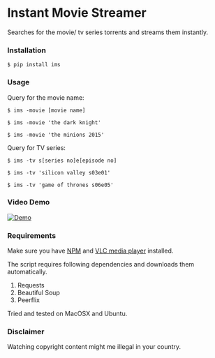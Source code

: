 # Instant Movie Streamer

Searches for the movie/ tv series torrents and streams them instantly.


### Installation
```
$ pip install ims
```

### Usage
Query for the movie name:
```
$ ims -movie [movie name]
```

```
$ ims -movie 'the dark knight'
```

```
$ ims -movie 'the minions 2015'
```

Query for TV series:

```
$ ims -tv s[series no]e[episode no]
```

```
$ ims -tv 'silicon valley s03e01'
```

```
$ ims -tv 'game of thrones s06e05'
```

### Video Demo

[![Demo](https://img.youtube.com/vi/MSNHmrg25_E/0.jpg)](https://www.youtube.com/watch?v=MSNHmrg25_E)

### Requirements

Make sure you have [NPM](https://docs.npmjs.com/getting-started/installing-node) and [VLC media player](http://www.videolan.org) installed.

The script requires following dependencies and downloads them automatically.

1. Requests
2. Beautiful Soup
3. Peerflix


Tried and tested on MacOSX and Ubuntu.

### Disclaimer

Watching copyright content might me illegal in your country.

